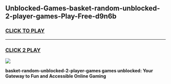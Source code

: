 
## Unblocked-Games-basket-random-unblocked-2-player-games-Play-Free-d9n6b
<h3>
<a href="https://premium76.site?title=basket-random-unblocked-2-player-games&ref=18A1">CLICK TO PLAY</a></h3>
<hr>

<h3>
<a href="https://premium76.site?title=basket-random-unblocked-2-player-games&ref=18A1">CLICK 2 PLAY</a>
  
</h3>

<a href="https://premium76.site?title=basket-random-unblocked-2-player-games&ref=18A1"><img src="https://clearcache.store/games.png"></a>


**basket-random-unblocked-2-player-games games unblocked: Your Gateway to Fun and Accessible Online Gaming**
